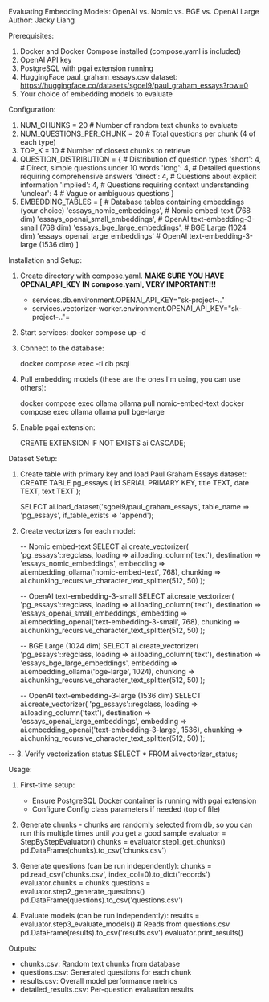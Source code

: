 Evaluating Embedding Models: OpenAI vs. Nomic vs. BGE vs. OpenAI Large
Author: Jacky Liang

Prerequisites:
1. Docker and Docker Compose installed (compose.yaml is included)
2. OpenAI API key
3. PostgreSQL with pgai extension running
4. HuggingFace paul_graham_essays.csv dataset: https://huggingface.co/datasets/sgoel9/paul_graham_essays?row=0
5. Your choice of embedding models to evaluate

Configuration:
1. NUM_CHUNKS = 20               # Number of random text chunks to evaluate
2. NUM_QUESTIONS_PER_CHUNK = 20  # Total questions per chunk (4 of each type)
3. TOP_K = 10                    # Number of closest chunks to retrieve
4. QUESTION_DISTRIBUTION = {      # Distribution of question types
    'short': 4,    # Direct, simple questions under 10 words
    'long': 4,     # Detailed questions requiring comprehensive answers
    'direct': 4,   # Questions about explicit information
    'implied': 4,  # Questions requiring context understanding
    'unclear': 4   # Vague or ambiguous questions
}
5. EMBEDDING_TABLES = [          # Database tables containing embeddings (your choice)
    'essays_nomic_embeddings',        # Nomic embed-text (768 dim)
    'essays_openai_small_embeddings', # OpenAI text-embedding-3-small (768 dim)
    'essays_bge_large_embeddings',    # BGE Large (1024 dim)
    'essays_openai_large_embeddings'  # OpenAI text-embedding-3-large (1536 dim)
]

Installation and Setup:
1. Create directory with compose.yaml. **MAKE SURE YOU HAVE OPENAI_API_KEY IN compose.yaml, VERY IMPORTANT!!!**
    - services.db.environment.OPENAI_API_KEY="sk-project-.."
    - services.vectorizer-worker.environment.OPENAI_API_KEY="sk-project-.."=
2. Start services: docker compose up -d
3. Connect to the database:

   docker compose exec -ti db psql

4. Pull embedding models (these are the ones I'm using, you can use others):

   docker compose exec ollama ollama pull nomic-embed-text
   docker compose exec ollama ollama pull bge-large

5. Enable pgai extension:

   CREATE EXTENSION IF NOT EXISTS ai CASCADE;

Dataset Setup:
1. Create table with primary key and load Paul Graham Essays dataset:
   CREATE TABLE pg_essays (
       id SERIAL PRIMARY KEY,
       title TEXT,
       date TEXT,
       text TEXT
   );
   
   SELECT ai.load_dataset('sgoel9/paul_graham_essays', table_name => 'pg_essays', if_table_exists => 'append');

2. Create vectorizers for each model:

   -- Nomic embed-text
   SELECT ai.create_vectorizer(
      'pg_essays'::regclass,
      loading => ai.loading_column('text'),
      destination => 'essays_nomic_embeddings',
      embedding => ai.embedding_ollama('nomic-embed-text', 768),
      chunking => ai.chunking_recursive_character_text_splitter(512, 50)
   );

   -- OpenAI text-embedding-3-small
   SELECT ai.create_vectorizer(
      'pg_essays'::regclass,
      loading => ai.loading_column('text'),
      destination => 'essays_openai_small_embeddings',
      embedding => ai.embedding_openai('text-embedding-3-small', 768),
      chunking => ai.chunking_recursive_character_text_splitter(512, 50)
   );

   -- BGE Large (1024 dim)
   SELECT ai.create_vectorizer(
      'pg_essays'::regclass,
      loading => ai.loading_column('text'),
      destination => 'essays_bge_large_embeddings',
      embedding => ai.embedding_ollama('bge-large', 1024),
      chunking => ai.chunking_recursive_character_text_splitter(512, 50)
   );

   -- OpenAI text-embedding-3-large (1536 dim)
   SELECT ai.create_vectorizer(
      'pg_essays'::regclass,
      loading => ai.loading_column('text'),
      destination => 'essays_openai_large_embeddings', 
      embedding => ai.embedding_openai('text-embedding-3-large', 1536),
      chunking => ai.chunking_recursive_character_text_splitter(512, 50)
   );

-- 3. Verify vectorization status
SELECT * FROM ai.vectorizer_status;

Usage:
1. First-time setup:
   - Ensure PostgreSQL Docker container is running with pgai extension
   - Configure Config class parameters if needed (top of file)

2. Generate chunks - chunks are randomly selected from db, so you can run
                     this multiple times until you get a good sample
   evaluator = StepByStepEvaluator()
   chunks = evaluator.step1_get_chunks()
   pd.DataFrame(chunks).to_csv('chunks.csv')

3. Generate questions (can be run independently):
   chunks = pd.read_csv('chunks.csv', index_col=0).to_dict('records')
   evaluator.chunks = chunks
   questions = evaluator.step2_generate_questions()
   pd.DataFrame(questions).to_csv('questions.csv')

4. Evaluate models (can be run independently):
   results = evaluator.step3_evaluate_models()  # Reads from questions.csv
   pd.DataFrame(results).to_csv('results.csv')
   evaluator.print_results()

Outputs:
- chunks.csv: Random text chunks from database
- questions.csv: Generated questions for each chunk
- results.csv: Overall model performance metrics
- detailed_results.csv: Per-question evaluation results